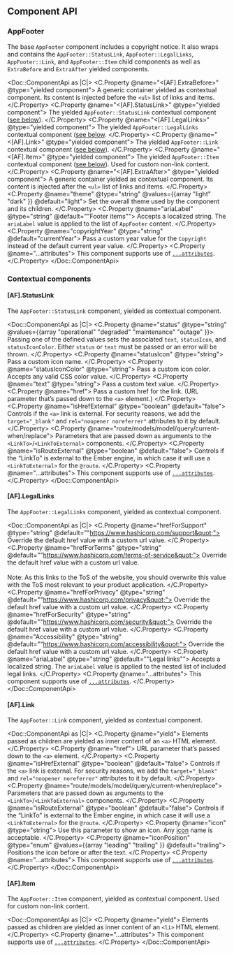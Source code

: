 ## Component API

### AppFooter

The base `AppFooter` component includes a copyright notice. It also wraps and contains the `AppFooter::StatusLink`, `AppFooter::LegalLinks`, `AppFooter::Link`, and `AppFooter::Item` child components as well as `ExtraBefore` and `ExtraAfter` yielded components.

<Doc::ComponentApi as |C|>
  <C.Property @name="<[AF].ExtraBefore>" @type="yielded component">
    A generic container yielded as contextual component. Its content is injected before the `<ul>` list of links and items.
  </C.Property>
  <C.Property @name="<[AF].StatusLink>" @type="yielded component">
    The yielded `AppFooter::StatusLink` contextual component ([see below](#appfooterstatuslink)).
  </C.Property>
  <C.Property @name="<[AF].LegalLinks>" @type="yielded component">
    The yielded  `AppFooter::LegalLinks` contextual component ([see below]((#appfooterlegallinks)).
  </C.Property>
  <C.Property @name="<[AF].Link>" @type="yielded component">
    The yielded `AppFooter::Link` contextual component ([see below](#appfooterlink)).
  </C.Property>
  <C.Property @name="<[AF].Item>" @type="yielded component">
    The yielded  `AppFooter::Item` contextual component ([see below](#appfooteritem)). Used for custom non-link content.
  </C.Property>
  <C.Property @name="<[AF].ExtraAfter>" @type="yielded component">
    A generic container yielded as contextual component. Its content is injected after the `<ul>` list of links and items.
  </C.Property>
  <C.Property @name="theme" @type="string"  @values={{array "light" "dark" }} @default="light">
    Set the overall theme used by the component and its children.
  </C.Property>
  <C.Property @name="ariaLabel" @type="string" @default="&quot;Footer items&quot;">
    Accepts a localized string. The `ariaLabel` value is applied to the list of `AppFooter` content.
  </C.Property>
  <C.Property @name="copyrightYear" @type="string" @default="currentYear">
    Pass a custom year value for the `Copyright` instead of the default current year value.
  </C.Property>
  <C.Property @name="...attributes">
    This component supports use of [`...attributes`](https://guides.emberjs.com/release/in-depth-topics/patterns-for-components/#toc_attribute-ordering).
  </C.Property>
</Doc::ComponentApi>

### Contextual components

#### [AF].StatusLink

The `AppFooter::StatusLink` component, yielded as contextual component.

<Doc::ComponentApi as |C|>
  <C.Property @name="status" @type="string" @values={{array "operational" "degraded" "maintenance" "outage" }}>
    Passing one of the defined values sets the associated `text`, `statusIcon`, and `statusIconColor`. Either `status` or `text` must be passed or an error will be thrown.
  </C.Property>
  <C.Property @name="statusIcon" @type="string">
    Pass a custom icon name.
  </C.Property>
  <C.Property @name="statusIconColor" @type="string">
    Pass a custom icon color. Accepts any valid CSS color value.
  </C.Property>
  <C.Property @name="text" @type="string">
    Pass a custom text value.
  </C.Property>
  <C.Property @name="href">
    Pass a custom href for the link. (URL parameter that’s passed down to the `<a>` element.)
  </C.Property>
  <C.Property @name="isHrefExternal" @type="boolean" @default="false">
    Controls if the `<a>` link is external. For security reasons, we add the `target="_blank"` and `rel="noopener noreferrer"` attributes to it by default.
  </C.Property>
  <C.Property @name="route/models/model/query/current-when/replace">
    Parameters that are passed down as arguments to the `<LinkTo>`/`<LinkToExternal>` components.
  </C.Property>
  <C.Property @name="isRouteExternal" @type="boolean" @default="false">
    Controls if the “LinkTo” is external to the Ember engine, in which case it will use a `<LinkToExternal>` for the `@route`.
  </C.Property>
  <C.Property @name="...attributes">
    This component supports use of [`...attributes`](https://guides.emberjs.com/release/in-depth-topics/patterns-for-components/#toc_attribute-ordering).
  </C.Property>
</Doc::ComponentApi>

#### [AF].LegalLinks

The `AppFooter::LegalLinks` component, yielded as contextual component.

<Doc::ComponentApi as |C|>
  <C.Property @name="hrefForSupport" @type="string" @default="&quot;https://www.hashicorp.com/support&quot;">
    Override the default href value with a custom url value.
  </C.Property>
  <C.Property @name="hrefForTerms" @type="string" @default="&quot;https://www.hashicorp.com/terms-of-service&quot;">
    Override the default href value with a custom url value.
    <br>
    <br>
    Note: As this links to the ToS of the website, you should overwrite this value with the ToS most relevant to your product application.
  </C.Property>
  <C.Property @name="hrefForPrivacy" @type="string" @default="&quot;https://www.hashicorp.com/privacy&quot;">
    Override the default href value with a custom url value.
  </C.Property>
  <C.Property @name="hrefForSecurity" @type="string" @default="&quot;https://www.hashicorp.com/security&quot;">
    Override the default href value with a custom url value.
  </C.Property>
  <C.Property @name="Accessibility" @type="string" @default="&quot;https://www.hashicorp.com/accessibility&quot;">
    Override the default href value with a custom url value.
  </C.Property>
  <C.Property @name="ariaLabel" @type="string" @default="&quot;Legal links&quot;">
    Accepts a localized string. The `ariaLabel` value is applied to the nested list of included legal links.
  </C.Property>
  <C.Property @name="...attributes">
    This component supports use of [`...attributes`](https://guides.emberjs.com/release/in-depth-topics/patterns-for-components/#toc_attribute-ordering).
  </C.Property>
</Doc::ComponentApi>

#### [AF].Link

The `AppFooter::Link` component, yielded as contextual component.

<Doc::ComponentApi as |C|>
  <C.Property @name="yield">
    Elements passed as children are yielded as inner content of an `<a>` HTML element.
  </C.Property>
  <C.Property @name="href">
    URL parameter that’s passed down to the `<a>` element.
  </C.Property>
  <C.Property @name="isHrefExternal" @type="boolean" @default="false">
    Controls if the `<a>` link is external. For security reasons, we add the `target="_blank"` and `rel="noopener noreferrer"` attributes to it by default.
  </C.Property>
  <C.Property @name="route/models/model/query/current-when/replace">
    Parameters that are passed down as arguments to the `<LinkTo>`/`<LinkToExternal>` components.
  </C.Property>
  <C.Property @name="isRouteExternal" @type="boolean" @default="false">
    Controls if the “LinkTo” is external to the Ember engine, in which case it will use a `<LinkToExternal>` for the `@route`.
  </C.Property>
  <C.Property @name="icon" @type="string">
    Use this parameter to show an icon. Any [icon](/icons/library) name is acceptable.
  </C.Property>
  <C.Property @name="iconPosition" @type="enum" @values={{array "leading" "trailing" }} @default="trailing">
    Positions the icon before or after the text.
  </C.Property>
  <C.Property @name="...attributes">
    This component supports use of [`...attributes`](https://guides.emberjs.com/release/in-depth-topics/patterns-for-components/#toc_attribute-ordering).
  </C.Property>
</Doc::ComponentApi>

#### [AF].Item

The `AppFooter::Item` component, yielded as contextual component. Used for custom non-link content.

<Doc::ComponentApi as |C|>
  <C.Property @name="yield">
    Elements passed as children are yielded as inner content of an `<li>` HTML element.
  </C.Property>
  <C.Property @name="...attributes">
    This component supports use of [`...attributes`](https://guides.emberjs.com/release/in-depth-topics/patterns-for-components/#toc_attribute-ordering).
  </C.Property>
</Doc::ComponentApi>
